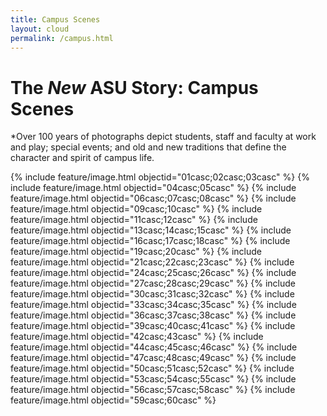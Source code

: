 ```yaml
---
title: Campus Scenes
layout: cloud
permalink: /campus.html
---
```


The *New* ASU Story: Campus Scenes
==================================
*Over 100 years of photographs depict students, staff and faculty at
work and play; special events; and old and new traditions that define
the character and spirit of campus life.

{% include feature/image.html objectid="01casc;02casc;03casc" %}
{% include feature/image.html objectid="04casc;05casc" %}
{% include feature/image.html objectid="06casc;07casc;08casc" %}
{% include feature/image.html objectid="09casc;10casc" %}
{% include feature/image.html objectid="11casc;12casc" %}
{% include feature/image.html objectid="13casc;14casc;15casc" %}
{% include feature/image.html objectid="16casc;17casc;18casc" %}
{% include feature/image.html objectid="19casc;20casc" %}
{% include feature/image.html objectid="21casc;22casc;23casc" %}
{% include feature/image.html objectid="24casc;25casc;26casc" %}
{% include feature/image.html objectid="27casc;28casc;29casc" %}
{% include feature/image.html objectid="30casc;31casc;32casc" %}
{% include feature/image.html objectid="33casc;34casc;35casc" %}
{% include feature/image.html objectid="36casc;37casc;38casc" %}
{% include feature/image.html objectid="39casc;40casc;41casc" %}
{% include feature/image.html objectid="42casc;43casc" %}
{% include feature/image.html objectid="44casc;45casc;46casc" %}
{% include feature/image.html objectid="47casc;48casc;49casc" %}
{% include feature/image.html objectid="50casc;51casc;52casc" %}
{% include feature/image.html objectid="53casc;54casc;55casc" %}
{% include feature/image.html objectid="56casc;57casc;58casc" %}
{% include feature/image.html objectid="59casc;60casc" %}